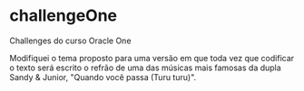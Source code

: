 # challengeOne
Challenges do curso Oracle One

Modifiquei o tema proposto para uma versão em que toda vez que codificar o texto será escrito o refrão de uma das músicas mais famosas da dupla Sandy & Junior, "Quando você passa (Turu turu)".
